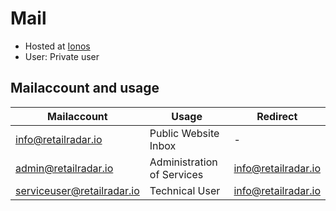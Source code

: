 # Mail
- Hosted at [Ionos](https://email.ionos.de/)
- User: Private user

## Mailaccount and usage

| Mailaccount        | Usage         | Redirect         |
| ------------- | ------------- | ------------- |
| info@retailradar.io | Public Website Inbox | - |
| admin@retailradar.io | Administration of Services | info@retailradar.io |
| serviceuser@retailradar.io | Technical User | info@retailradar.io |
